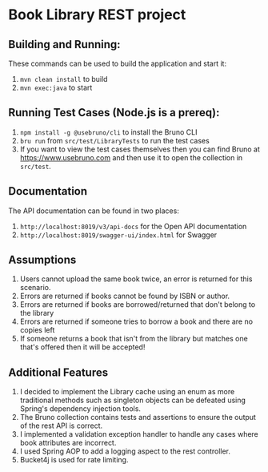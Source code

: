 # Book Library REST project

## Building and Running:

These commands can be used to build the application and start it:

1. `mvn clean install` to build
2. `mvn exec:java` to start

## Running Test Cases (Node.js is a prereq):
1. `npm install -g @usebruno/cli` to install the Bruno CLI
2. `bru run` from `src/test/LibraryTests` to run the test cases
3. If you want to view the test cases themselves then you can find Bruno at https://www.usebruno.com and then use it to open the collection in `src/test`.

## Documentation

The API documentation can be found in two places:

1. `http://localhost:8019/v3/api-docs` for the Open API documentation
2. `http://localhost:8019/swagger-ui/index.html` for Swagger

## Assumptions
1.  Users cannot upload the same book twice, an error is returned for this scenario.
2.  Errors are returned if books cannot be found by ISBN or author.
3.  Errors are returned if books are borrowed/returned that don't belong to the library
4.  Errors are returned if someone tries to borrow a book and there are no copies left
5.  If someone returns a book that isn't from the library but matches one that's offered then it will be accepted!

## Additional Features
1.  I decided to implement the Library cache using an enum as more traditional methods such as singleton objects can be defeated using Spring's dependency injection tools.
2.  The Bruno collection contains tests and assertions to ensure the output of the rest API is correct.
3.  I implemented a validation exception handler to handle any cases where book attributes are incorrect.
4.  I used Spring AOP to add a logging aspect to the rest controller.
5.  Bucket4j is used for rate limiting.
